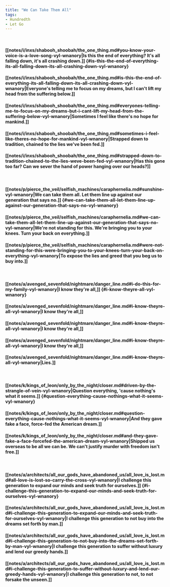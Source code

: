 ```yaml
---
title: "We Can Take Them All"
tags:
- Hundredth
- Let Go
---
```

&nbsp;
#### [[notes/i/inxs/shabooh_shoobah/the_one_thing.md#you-know-your-voice-is-a-love-song-vyl-wnanory|Is this the end of everything? It's all falling down, it's all crashing down.]] {#is-this-the-end-of-everything-its-all-falling-down-its-all-crashing-down-vyl-wnanory}
#### [[notes/i/inxs/shabooh_shoobah/the_one_thing.md#is-this-the-end-of-everything-its-all-falling-down-its-all-crashing-down-vyl-wnanory|Everyone's telling me to focus on my dreams, but I can't lift my head from the suffering below.]]
#### [[notes/i/inxs/shabooh_shoobah/the_one_thing.md#everyones-telling-me-to-focus-on-my-dreams-but-i-cant-lift-my-head-from-the-suffering-below-vyl-wnanory|Sometimes I feel like there's no hope for mankind.]]
#### [[notes/i/inxs/shabooh_shoobah/the_one_thing.md#sometimes-i-feel-like-theres-no-hope-for-mankind-vyl-wnanory|Strapped down to tradition, chained to the lies we've been fed.]]
#### [[notes/i/inxs/shabooh_shoobah/the_one_thing.md#strapped-down-to-tradition-chained-to-the-lies-weve-been-fed-vyl-wnanory|Has this gone too far? Can we sever the hand of power hanging over our heads?]]
&nbsp;
#### [[notes/p/pierce_the_veil/selfish_machines/caraphernelia.md#sunshine-vyl-wnanory|We can take them all. Let them line up against our generation that says no.]] {#we-can-take-them-all-let-them-line-up-against-our-generation-that-says-no-vyl-wnanory}
#### [[notes/p/pierce_the_veil/selfish_machines/caraphernelia.md#we-can-take-them-all-let-them-line-up-against-our-generation-that-says-no-vyl-wnanory|We're not standing for this. We're bringing you to your knees. Turn your back on everything.]]
#### [[notes/p/pierce_the_veil/selfish_machines/caraphernelia.md#were-not-standing-for-this-were-bringing-you-to-your-knees-turn-your-back-on-everything-vyl-wnanory|To expose the lies and greed that you beg us to buy into.]]
&nbsp;
#### [[notes/a/avenged_sevenfold/nightmare/danger_line.md#i-do-this-for-my-family-vyl-wnanory|I know they're all,]] {#i-know-theyre-all-vyl-wnanory}
#### [[notes/a/avenged_sevenfold/nightmare/danger_line.md#i-know-theyre-all-vyl-wnanory|I know they're all,]]
#### [[notes/a/avenged_sevenfold/nightmare/danger_line.md#i-know-theyre-all-vyl-wnanory|I know they're all,]]
#### [[notes/a/avenged_sevenfold/nightmare/danger_line.md#i-know-theyre-all-vyl-wnanory|I know they're all,]]
#### [[notes/a/avenged_sevenfold/nightmare/danger_line.md#i-know-theyre-all-vyl-wnanory|Lies.]]
&nbsp;
#### [[notes/k/kings_of_leon/only_by_the_night/closer.md#driven-by-the-strangle-of-vein-vyl-wnanory|Question everything, 'cause nothing's what it seems.]] {#question-everything-cause-nothings-what-it-seems-vyl-wnanory}
#### [[notes/k/kings_of_leon/only_by_the_night/closer.md#question-everything-cause-nothings-what-it-seems-vyl-wnanory|And they gave fake a face, force-fed the American dream.]]
#### [[notes/k/kings_of_leon/only_by_the_night/closer.md#and-they-gave-fake-a-face-forcefed-the-american-dream-vyl-wnanory|Shipped us overseas to be all we can be. We can't justify murder with freedom isn't free.]]
&nbsp;
#### [[notes/a/architects/all_our_gods_have_abandoned_us/all_love_is_lost.md#all-love-is-lost-so-carry-the-cross-vyl-wnanory|I challenge this generation to expand our minds and seek truth for ourselves.]] {#i-challenge-this-generation-to-expand-our-minds-and-seek-truth-for-ourselves-vyl-wnanory}
#### [[notes/a/architects/all_our_gods_have_abandoned_us/all_love_is_lost.md#i-challenge-this-generation-to-expand-our-minds-and-seek-truth-for-ourselves-vyl-wnanory|I challenge this generation to not buy into the dreams set forth by man.]]
#### [[notes/a/architects/all_our_gods_have_abandoned_us/all_love_is_lost.md#i-challenge-this-generation-to-not-buy-into-the-dreams-set-forth-by-man-vyl-wnanory|I challenge this generation to suffer without luxury and lend our greedy hands.]]
#### [[notes/a/architects/all_our_gods_have_abandoned_us/all_love_is_lost.md#i-challenge-this-generation-to-suffer-without-luxury-and-lend-our-greedy-hands-vyl-wnanory|I challenge this generation to not, to not forsake the unseen.]]
